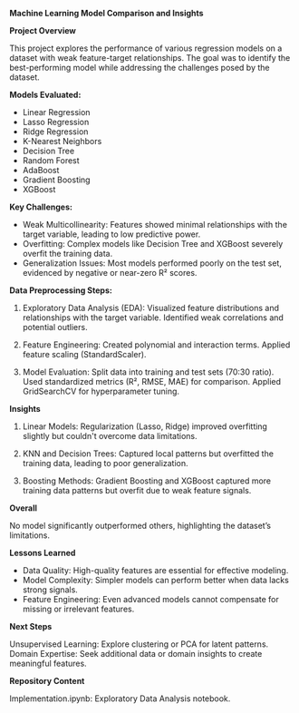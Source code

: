 **Machine Learning Model Comparison and Insights**

**Project Overview**

This project explores the performance of various regression models on a dataset with weak feature-target relationships. 
The goal was to identify the best-performing model while addressing the challenges posed by the dataset.

**Models Evaluated:**

- Linear Regression
- Lasso Regression
- Ridge Regression
- K-Nearest Neighbors
- Decision Tree
- Random Forest
- AdaBoost
- Gradient Boosting
- XGBoost

**Key Challenges:**

- Weak Multicollinearity: Features showed minimal relationships with the target variable, leading to low predictive power.
- Overfitting: Complex models like Decision Tree and XGBoost severely overfit the training data.
- Generalization Issues: Most models performed poorly on the test set, evidenced by negative or near-zero R² scores.

**Data Preprocessing Steps:**

1. Exploratory Data Analysis (EDA):
Visualized feature distributions and relationships with the target variable.
Identified weak correlations and potential outliers.

2. Feature Engineering:
Created polynomial and interaction terms.
Applied feature scaling (StandardScaler).

3. Model Evaluation:
Split data into training and test sets (70:30 ratio).
Used standardized metrics (R², RMSE, MAE) for comparison.
Applied GridSearchCV for hyperparameter tuning.

**Insights**

1. Linear Models:
Regularization (Lasso, Ridge) improved overfitting slightly but couldn't overcome data limitations.

2. KNN and Decision Trees:
Captured local patterns but overfitted the training data, leading to poor generalization.

3. Boosting Methods:
Gradient Boosting and XGBoost captured more training data patterns but overfit due to weak feature signals.

**Overall**

No model significantly outperformed others, highlighting the dataset’s limitations.

**Lessons Learned**

- Data Quality: High-quality features are essential for effective modeling.
- Model Complexity: Simpler models can perform better when data lacks strong signals.
- Feature Engineering: Even advanced models cannot compensate for missing or irrelevant features.

**Next Steps**

Unsupervised Learning: Explore clustering or PCA for latent patterns.
Domain Expertise: Seek additional data or domain insights to create meaningful features.

**Repository Content**

Implementation.ipynb: Exploratory Data Analysis notebook.
